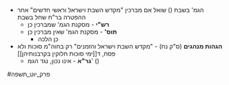 * הגמ' בשבת () שואל אם מברכין "מקדש השבת וישראל וראשי חדשים" אחר ההפטרה בר"ח שחל בשבת
	* **רש"י** - מסקנת הגמ' שמברכין כן
	* **תוס'** - מסקנת הגמ' שאין מברכין כן
		* כן הלכה
* **הגהות מנהגים** (ס"ק נח) - "מקדש השבת וישראל והזמנים" רק בחוה"מ סוכות ולא פסח, ד[[ימי סוכות חלוקין בקרבנותיהן]]
	* **גר"א** - אינו נכון, נגד הגמ' ()

#פרק_יוט_תשפה 